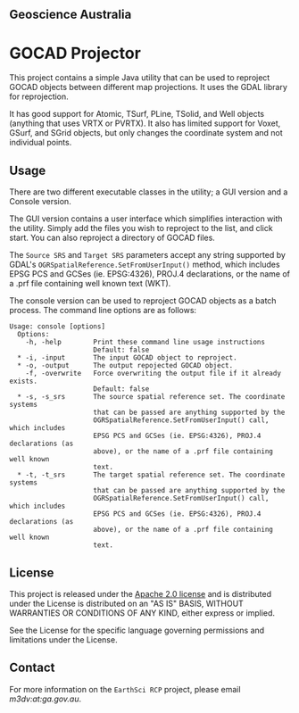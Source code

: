 ## Geoscience Australia ##

# GOCAD Projector #
This project contains a simple Java utility that can be used to reproject GOCAD objects between
different map projections. It uses the GDAL library for reprojection.

It has good support for Atomic, TSurf, PLine, TSolid, and Well objects (anything that uses VRTX
or PVRTX). It also has limited support for Voxet, GSurf, and SGrid objects, but only changes the
coordinate system and not individual points.

## Usage ##
There are two different executable classes in the utility; a GUI version and a Console version.

The GUI version contains a user interface which simplifies interaction with the utility. Simply
add the files you wish to reproject to the list, and click start. You can also reproject a
directory of GOCAD files.

The `Source SRS` and `Target SRS` parameters accept any string supported by GDAL's
`OGRSpatialReference.SetFromUserInput()` method, which includes EPSG PCS and GCSes (ie.
EPSG:4326), PROJ.4 declarations, or the name of a .prf file containing well known text (WKT).

The console version can be used to reproject GOCAD objects as a batch process. The command line
options are as follows:

    Usage: console [options]
      Options:
        -h, -help        Print these command line usage instructions
                         Default: false
      * -i, -input       The input GOCAD object to reproject.
      * -o, -output      The output repojected GOCAD object.
        -f, -overwrite   Force overwriting the output file if it already exists.
                         Default: false
      * -s, -s_srs       The source spatial reference set. The coordinate systems
                         that can be passed are anything supported by the
                         OGRSpatialReference.SetFromUserInput() call, which includes
                         EPSG PCS and GCSes (ie. EPSG:4326), PROJ.4 declarations (as
                         above), or the name of a .prf file containing well known
                         text.
      * -t, -t_srs       The target spatial reference set. The coordinate systems
                         that can be passed are anything supported by the
                         OGRSpatialReference.SetFromUserInput() call, which includes
                         EPSG PCS and GCSes (ie. EPSG:4326), PROJ.4 declarations (as
                         above), or the name of a .prf file containing well known
                         text.

## License ##
This project is released under the [Apache 2.0 license](http://www.apache.org/licenses/LICENSE-2.0.html)
and is distributed under the License is distributed on an "AS IS" BASIS, WITHOUT WARRANTIES OR
CONDITIONS OF ANY KIND, either express or implied.

See the License for the specific language governing permissions and limitations under the License.

## Contact ##
For more information on the `EarthSci RCP` project, please email *m3dv:at:ga.gov.au*.